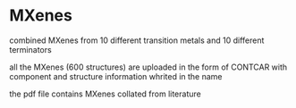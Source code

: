 # MXenes
combined MXenes from 10 different transition metals and 10 different terminators

all the MXenes (600 structures) are uploaded in the form of CONTCAR with component and structure information whrited in the name

the pdf file contains MXenes collated from literature
